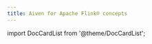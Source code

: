 ```yaml
---
title: Aiven for Apache Flink® concepts
---
```


import DocCardList from '@theme/DocCardList';

<DocCardList />
